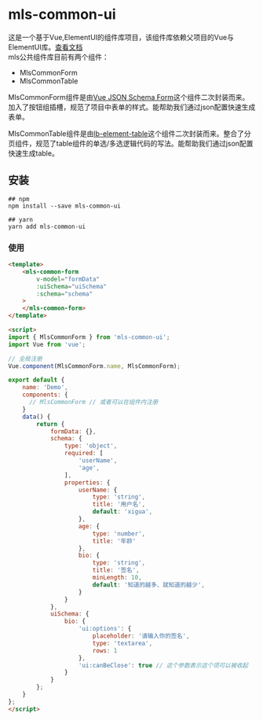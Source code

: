 # mls-common-ui
这是一个基于Vue,ElementUI的组件库项目，该组件库依赖父项目的Vue与ElementUI库。[查看文档](https://ph2017.github.io/mls-common-ui/dist/guide/)  
mls公共组件库目前有两个组件：
- MlsCommonForm
- MlsCommonTable

MlsCommonForm组件是由[Vue JSON Schema Form](https://vue-json-schema-form.lljj.me/)这个组件二次封装而来。加入了按钮组插槽，规范了项目中表单的样式。能帮助我们通过json配置快速生成表单。  

MlsCommonTable组件是由[lb-element-table](https://github.com/liub1934/lb-element-table)这个组件二次封装而来。整合了分页组件，规范了table组件的单选/多选逻辑代码的写法。能帮助我们通过json配置快速生成table。


## 安装
```
## npm
npm install --save mls-common-ui

## yarn
yarn add mls-common-ui
```

### 使用
```html
<template>
    <mls-common-form
        v-model="formData"
        :uiSchema="uiSchema"
        :schema="schema"
    >
    </mls-common-form>
</template>

<script>
import { MlsCommonForm } from 'mls-common-ui';
import Vue from 'vue';

// 全局注册
Vue.component(MlsCommonForm.name, MlsCommonForm);

export default {
    name: 'Demo',
    components: {
      // MlsCommonForm // 或者可以在组件内注册
    }
    data() {
        return {
            formData: {},
            schema: {
                type: 'object',
                required: [
                    'userName',
                    'age',
                ],
                properties: {
                    userName: {
                        type: 'string',
                        title: '用户名',
                        default: 'xigua',
                    },
                    age: {
                        type: 'number',
                        title: '年龄'
                    },
                    bio: {
                        type: 'string',
                        title: '签名',
                        minLength: 10,
                        default: '知道的越多、就知道的越少',
                    }
                }
            },
            uiSchema: {
                bio: {
                    'ui:options': {
                        placeholder: '请输入你的签名',
                        type: 'textarea',
                        rows: 1
                    },
                    'ui:canBeClose': true // 这个参数表示这个项可以被收起
                }
            }
        };
    }
};
</script>
```
